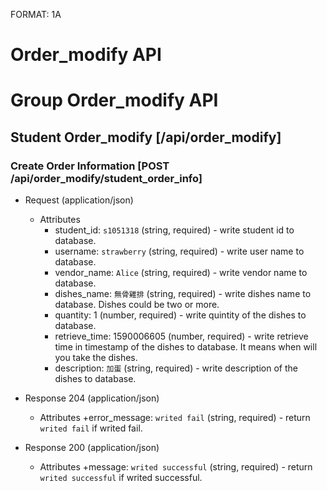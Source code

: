 FORMAT: 1A

# Order_modify API

# Group Order_modify API

## Student Order_modify [/api/order_modify]

### Create Order Information [POST /api/order_modify/student_order_info]

+ Request (application/json)
    + Attributes
        + student_id: `s1051318` (string, required) - write student id to database.
        + username: `strawberry` (string, required) - write user name to database.
        + vendor_name: `Alice` (string, required) - write vendor name to database.
        + dishes_name: `無骨雞排` (string, required) - write dishes name to database. Dishes could be two or more.
        + quantity: 1 (number, required) - write quintity of the dishes to database.
        + retrieve_time: 1590006605 (number, required) - write retrieve time in timestamp of the dishes to database. It means when will you take the dishes.
        + description: `加蛋` (string, required) - write description of the dishes to database.

+ Response 204 (application/json)
    + Attributes
        +error_message: `writed fail` (string, required) - return `writed fail` if writed fail.

+ Response 200 (application/json)
    + Attributes
        +message: `writed successful` (string, required) - return `writed successful` if writed successful.

